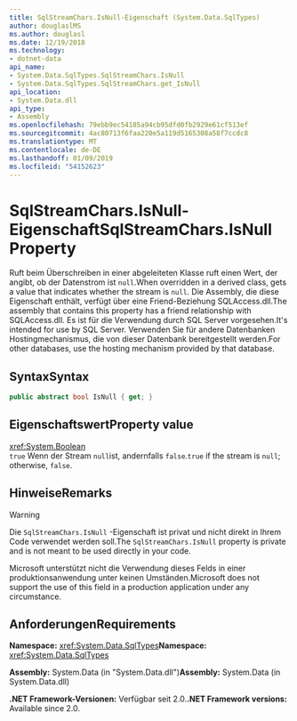 ```yaml
---
title: SqlStreamChars.IsNull-Eigenschaft (System.Data.SqlTypes)
author: douglaslMS
ms.author: douglasl
ms.date: 12/19/2018
ms.technology:
- dotnet-data
api_name:
- System.Data.SqlTypes.SqlStreamChars.IsNull
- System.Data.SqlTypes.SqlStreamChars.get_IsNull
api_location:
- System.Data.dll
api_type:
- Assembly
ms.openlocfilehash: 79ebb9ec54185a94cb95dfd0fb2929e61cf513ef
ms.sourcegitcommit: 4ac80713f6faa220e5a119d5165308a58f7ccdc8
ms.translationtype: MT
ms.contentlocale: de-DE
ms.lasthandoff: 01/09/2019
ms.locfileid: "54152623"
---
```

# <a name="sqlstreamcharsisnull-property"></a><span data-ttu-id="ea196-102">SqlStreamChars.IsNull-Eigenschaft</span><span class="sxs-lookup"><span data-stu-id="ea196-102">SqlStreamChars.IsNull Property</span></span>

<span data-ttu-id="ea196-103">Ruft beim Überschreiben in einer abgeleiteten Klasse ruft einen Wert, der angibt, ob der Datenstrom ist `null`.</span><span class="sxs-lookup"><span data-stu-id="ea196-103">When overridden in a derived class, gets a value that indicates whether the stream is `null`.</span></span> <span data-ttu-id="ea196-104">Die Assembly, die diese Eigenschaft enthält, verfügt über eine Friend-Beziehung SQLAccess.dll.</span><span class="sxs-lookup"><span data-stu-id="ea196-104">The assembly that contains this property has a friend relationship with SQLAccess.dll.</span></span> <span data-ttu-id="ea196-105">Es ist für die Verwendung durch SQL Server vorgesehen.</span><span class="sxs-lookup"><span data-stu-id="ea196-105">It's intended for use by SQL Server.</span></span> <span data-ttu-id="ea196-106">Verwenden Sie für andere Datenbanken Hostingmechanismus, die von dieser Datenbank bereitgestellt werden.</span><span class="sxs-lookup"><span data-stu-id="ea196-106">For other databases, use the hosting mechanism provided by that database.</span></span>

## <a name="syntax"></a><span data-ttu-id="ea196-107">Syntax</span><span class="sxs-lookup"><span data-stu-id="ea196-107">Syntax</span></span>

```csharp
public abstract bool IsNull { get; }
```

## <a name="property-value"></a><span data-ttu-id="ea196-108">Eigenschaftswert</span><span class="sxs-lookup"><span data-stu-id="ea196-108">Property value</span></span>

<xref:System.Boolean>\
<span data-ttu-id="ea196-109">`true` Wenn der Stream `null`ist, andernfalls `false`.</span><span class="sxs-lookup"><span data-stu-id="ea196-109">`true` if the stream is `null`; otherwise, `false`.</span></span>

## <a name="remarks"></a><span data-ttu-id="ea196-110">Hinweise</span><span class="sxs-lookup"><span data-stu-id="ea196-110">Remarks</span></span>

> [!WARNING]
> <span data-ttu-id="ea196-111">Die `SqlStreamChars.IsNull` -Eigenschaft ist privat und nicht direkt in Ihrem Code verwendet werden soll.</span><span class="sxs-lookup"><span data-stu-id="ea196-111">The `SqlStreamChars.IsNull` property is private and is not meant to be used directly in your code.</span></span>
>
> <span data-ttu-id="ea196-112">Microsoft unterstützt nicht die Verwendung dieses Felds in einer produktionsanwendung unter keinen Umständen.</span><span class="sxs-lookup"><span data-stu-id="ea196-112">Microsoft does not support the use of this field in a production application under any circumstance.</span></span>

## <a name="requirements"></a><span data-ttu-id="ea196-113">Anforderungen</span><span class="sxs-lookup"><span data-stu-id="ea196-113">Requirements</span></span>

<span data-ttu-id="ea196-114">**Namespace:** <xref:System.Data.SqlTypes></span><span class="sxs-lookup"><span data-stu-id="ea196-114">**Namespace:** <xref:System.Data.SqlTypes></span></span>

<span data-ttu-id="ea196-115">**Assembly:** System.Data (in "System.Data.dll")</span><span class="sxs-lookup"><span data-stu-id="ea196-115">**Assembly:** System.Data (in System.Data.dll)</span></span>

<span data-ttu-id="ea196-116">**.NET Framework-Versionen:** Verfügbar seit 2.0.</span><span class="sxs-lookup"><span data-stu-id="ea196-116">**.NET Framework versions:** Available since 2.0.</span></span>